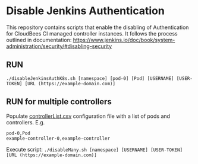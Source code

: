 # Disable Jenkins Authentication
This repository contains scripts that enable the disabling of Authentication for CloudBees CI managed controller instances.
It follows the process outlined in documentation: https://www.jenkins.io/doc/book/system-administration/security/#disabling-security

## RUN
`./disableJenkinsAuthK8s.sh [namespace] [pod-0] [Pod] [USERNAME] [USER-TOKEN] [URL (https://example-domain.com)]`

## RUN for multiple controllers
Populate [controllerList.csv](controllerList.csv) configuration file with a list of pods and controllers. E.g.
```
pod-0,Pod
example-controller-0,example-controller
```
Execute script:
`./disableMany.sh [namespace] [USERNAME] [USER-TOKEN] [URL (https://example-domain.com)]`
